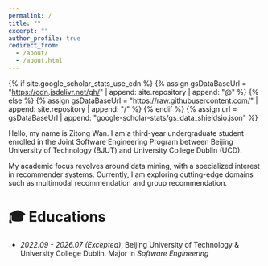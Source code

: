 ```yaml
---
permalink: /
title: ""
excerpt: ""
author_profile: true
redirect_from: 
  - /about/
  - /about.html
---
```


{% if site.google_scholar_stats_use_cdn %}
{% assign gsDataBaseUrl = "https://cdn.jsdelivr.net/gh/" | append: site.repository | append: "@" %}
{% else %}
{% assign gsDataBaseUrl = "https://raw.githubusercontent.com/" | append: site.repository | append: "/" %}
{% endif %}
{% assign url = gsDataBaseUrl | append: "google-scholar-stats/gs_data_shieldsio.json" %}

<span class='anchor' id='about-me'></span>

Hello, my name is Zitong Wan. I am a third-year undergraduate student enrolled in the Joint Software Engineering Program between Beijing University of Technology (BJUT) and University College Dublin (UCD).

My academic focus revolves around data mining, with a specialized interest in recommender systems. Currently, I am exploring cutting-edge domains such as multimodal recommendation and group recommendation.

[//]: # ([中文版链接]&#40;about_zh.md&#41;)


# 🎓 Educations
- *2022.09 - 2026.07 (Excepted)*, Beijing University of Technology & University College Dublin. Major in *Software Engineering*